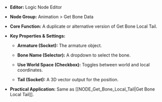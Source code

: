 - **Editor:** Logic Node Editor
    
- **Node Group:** Animation > Get Bone Data
    
- **Core Function:** A duplicate or alternative version of Get Bone Local Tail.
    
- **Key Properties & Settings:**
    
    - **Armature (Socket):** The armature object.
        
    - **Bone Name (Selector):** A dropdown to select the bone.
        
    - **Use World Space (Checkbox):** Toggles between world and local coordinates.
        
    - **Tail (Socket):** A 3D vector output for the position.
        
- **Practical Application:** Same as [[NODE_Get_Bone_Local_Tail|Get Bone Local Tail]].